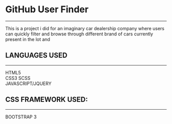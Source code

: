 # GitHub User Finder  
***
This is a project i did for an imaginary car dealership company where users can quickly filter and browse through different brand of cars currently present in the lot and 


## LANGUAGES USED
***

HTML5  
CSS3
SCSS  
JAVASCRIPT/JQUERY  


## CSS FRAMEWORK USED:  
***
BOOTSTRAP 3  
  

